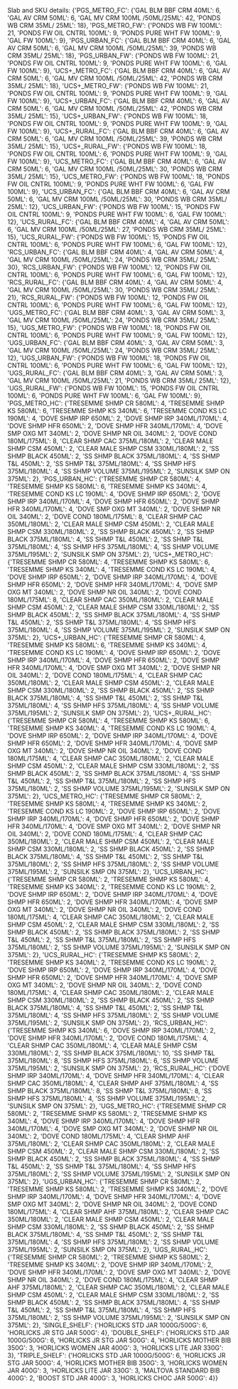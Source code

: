 Slab and SKU details: {'PGS_METRO_FC': {'GAL BLM BBF CRM 40ML': 6, 'GAL AV CRM 50ML': 6, 'GAL MV CRM 100ML /50ML/25ML': 42, 'PONDS WB CRM 35ML/ 25ML': 18}, 'PGS_METRO_FW': {'PONDS WB FW 100ML': 21, 'PONDS FW OIL CNTRL 100ML': 9, 'PONDS PURE WHT FW 100ML': 9, 'GAL FW 100ML': 9}, 'PGS_URBAN_FC': {'GAL BLM BBF CRM 40ML': 6, 'GAL AV CRM 50ML': 6, 'GAL MV CRM 100ML /50ML/25ML': 39, 'PONDS WB CRM 35ML/ 25ML': 18}, 'PGS_URBAN_FW': {'PONDS WB FW 100ML': 21, 'PONDS FW OIL CNTRL 100ML': 9, 'PONDS PURE WHT FW 100ML': 6, 'GAL FW 100ML': 9}, 'UCS+_METRO_FC': {'GAL BLM BBF CRM 40ML': 6, 'GAL AV CRM 50ML': 6, 'GAL MV CRM 100ML /50ML/25ML': 42, 'PONDS WB CRM 35ML/ 25ML': 18}, 'UCS+_METRO_FW': {'PONDS WB FW 100ML': 21, 'PONDS FW OIL CNTRL 100ML': 9, 'PONDS PURE WHT FW 100ML': 9, 'GAL FW 100ML': 9}, 'UCS+_URBAN_FC': {'GAL BLM BBF CRM 40ML': 6, 'GAL AV CRM 50ML': 6, 'GAL MV CRM 100ML /50ML/25ML': 42, 'PONDS WB CRM 35ML/ 25ML': 15}, 'UCS+_URBAN_FW': {'PONDS WB FW 100ML': 18, 'PONDS FW OIL CNTRL 100ML': 9, 'PONDS PURE WHT FW 100ML': 9, 'GAL FW 100ML': 9}, 'UCS+_RURAL_FC': {'GAL BLM BBF CRM 40ML': 6, 'GAL AV CRM 50ML': 6, 'GAL MV CRM 100ML /50ML/25ML': 39, 'PONDS WB CRM 35ML/ 25ML': 15}, 'UCS+_RURAL_FW': {'PONDS WB FW 100ML': 18, 'PONDS FW OIL CNTRL 100ML': 6, 'PONDS PURE WHT FW 100ML': 9, 'GAL FW 100ML': 9}, 'UCS_METRO_FC': {'GAL BLM BBF CRM 40ML': 6, 'GAL AV CRM 50ML': 6, 'GAL MV CRM 100ML /50ML/25ML': 30, 'PONDS WB CRM 35ML/ 25ML': 15}, 'UCS_METRO_FW': {'PONDS WB FW 100ML': 18, 'PONDS FW OIL CNTRL 100ML': 9, 'PONDS PURE WHT FW 100ML': 6, 'GAL FW 100ML': 9}, 'UCS_URBAN_FC': {'GAL BLM BBF CRM 40ML': 6, 'GAL AV CRM 50ML': 6, 'GAL MV CRM 100ML /50ML/25ML': 30, 'PONDS WB CRM 35ML/ 25ML': 12}, 'UCS_URBAN_FW': {'PONDS WB FW 100ML': 15, 'PONDS FW OIL CNTRL 100ML': 9, 'PONDS PURE WHT FW 100ML': 6, 'GAL FW 100ML': 12}, 'UCS_RURAL_FC': {'GAL BLM BBF CRM 40ML': 4, 'GAL AV CRM 50ML': 6, 'GAL MV CRM 100ML /50ML/25ML': 27, 'PONDS WB CRM 35ML/ 25ML': 15}, 'UCS_RURAL_FW': {'PONDS WB FW 100ML': 15, 'PONDS FW OIL CNTRL 100ML': 6, 'PONDS PURE WHT FW 100ML': 6, 'GAL FW 100ML': 12}, 'RCS_URBAN_FC': {'GAL BLM BBF CRM 40ML': 4, 'GAL AV CRM 50ML': 4, 'GAL MV CRM 100ML /50ML/25ML': 24, 'PONDS WB CRM 35ML/ 25ML': 30}, 'RCS_URBAN_FW': {'PONDS WB FW 100ML': 12, 'PONDS FW OIL CNTRL 100ML': 6, 'PONDS PURE WHT FW 100ML': 6, 'GAL FW 100ML': 12}, 'RCS_RURAL_FC': {'GAL BLM BBF CRM 40ML': 4, 'GAL AV CRM 50ML': 4, 'GAL MV CRM 100ML /50ML/25ML': 30, 'PONDS WB CRM 35ML/ 25ML': 21}, 'RCS_RURAL_FW': {'PONDS WB FW 100ML': 12, 'PONDS FW OIL CNTRL 100ML': 6, 'PONDS PURE WHT FW 100ML': 6, 'GAL FW 100ML': 12}, 'UGS_METRO_FC': {'GAL BLM BBF CRM 40ML': 3, 'GAL AV CRM 50ML': 3, 'GAL MV CRM 100ML /50ML/25ML': 24, 'PONDS WB CRM 35ML/ 25ML': 15}, 'UGS_METRO_FW': {'PONDS WB FW 100ML': 18, 'PONDS FW OIL CNTRL 100ML': 6, 'PONDS PURE WHT FW 100ML': 9, 'GAL FW 100ML': 12}, 'UGS_URBAN_FC': {'GAL BLM BBF CRM 40ML': 3, 'GAL AV CRM 50ML': 3, 'GAL MV CRM 100ML /50ML/25ML': 24, 'PONDS WB CRM 35ML/ 25ML': 12}, 'UGS_URBAN_FW': {'PONDS WB FW 100ML': 18, 'PONDS FW OIL CNTRL 100ML': 6, 'PONDS PURE WHT FW 100ML': 6, 'GAL FW 100ML': 12}, 'UGS_RURAL_FC': {'GAL BLM BBF CRM 40ML': 3, 'GAL AV CRM 50ML': 3, 'GAL MV CRM 100ML /50ML/25ML': 21, 'PONDS WB CRM 35ML/ 25ML': 12}, 'UGS_RURAL_FW': {'PONDS WB FW 100ML': 15, 'PONDS FW OIL CNTRL 100ML': 6, 'PONDS PURE WHT FW 100ML': 6, 'GAL FW 100ML': 9}, 'PGS_METRO_HC': {'TRESEMME SHMP CR 580ML': 4, 'TRESEMME SHMP KS 580ML': 6, 'TRESEMME SHMP KS 340ML': 6, 'TRESEMME COND KS LC 190ML': 4, 'DOVE SHMP IRP 650ML': 2, 'DOVE SHMP IRP 340ML/170ML': 4, 'DOVE SHMP HFR 650ML': 2, 'DOVE SHMP HFR 340ML/170ML': 4, 'DOVE SMP OXG MT 340ML': 2, 'DOVE SHMP NR OIL 340ML': 2, 'DOVE COND 180ML/175ML': 8, 'CLEAR SHMP CAC 375ML/180ML': 2, 'CLEAR MALE SHMP CSM 450ML': 2, 'CLEAR MALE SHMP CSM 330ML/180ML': 2, 'SS SHMP BLACK 450ML': 2, 'SS SHMP BLACK 375ML/180ML': 4, 'SS SHMP T&L 450ML': 2, 'SS SHMP T&L 375ML/180ML': 4, 'SS SHMP HFS 375ML/180ML': 4, 'SS SHMP VOLUME 375ML/195ML': 2, 'SUNSILK SMP ON 375ML': 2}, 'PGS_URBAN_HC': {'TRESEMME SHMP CR 580ML': 4, 'TRESEMME SHMP KS 580ML': 6, 'TRESEMME SHMP KS 340ML': 4, 'TRESEMME COND KS LC 190ML': 4, 'DOVE SHMP IRP 650ML': 2, 'DOVE SHMP IRP 340ML/170ML': 4, 'DOVE SHMP HFR 650ML': 2, 'DOVE SHMP HFR 340ML/170ML': 4, 'DOVE SMP OXG MT 340ML': 2, 'DOVE SHMP NR OIL 340ML': 2, 'DOVE COND 180ML/175ML': 8, 'CLEAR SHMP CAC 350ML/180ML': 2, 'CLEAR MALE SHMP CSM 450ML': 2, 'CLEAR MALE SHMP CSM 330ML/180ML': 2, 'SS SHMP BLACK 450ML': 2, 'SS SHMP BLACK 375ML/180ML': 4, 'SS SHMP T&L 450ML': 2, 'SS SHMP T&L 375ML/180ML': 4, 'SS SHMP HFS 375ML/180ML': 4, 'SS SHMP VOLUME 375ML/195ML': 2, 'SUNSILK SMP ON 375ML': 2}, 'UCS+_METRO_HC': {'TRESEMME SHMP CR 580ML': 4, 'TRESEMME SHMP KS 580ML': 6, 'TRESEMME SHMP KS 340ML': 4, 'TRESEMME COND KS LC 190ML': 4, 'DOVE SHMP IRP 650ML': 2, 'DOVE SHMP IRP 340ML/170ML': 4, 'DOVE SHMP HFR 650ML': 2, 'DOVE SHMP HFR 340ML/170ML': 4, 'DOVE SMP OXG MT 340ML': 2, 'DOVE SHMP NR OIL 340ML': 2, 'DOVE COND 180ML/175ML': 8, 'CLEAR SHMP CAC 350ML/180ML': 2, 'CLEAR MALE SHMP CSM 450ML': 2, 'CLEAR MALE SHMP CSM 330ML/180ML': 2, 'SS SHMP BLACK 450ML': 2, 'SS SHMP BLACK 375ML/180ML': 4, 'SS SHMP T&L 450ML': 2, 'SS SHMP T&L 375ML/180ML': 4, 'SS SHMP HFS 375ML/180ML': 4, 'SS SHMP VOLUME 375ML/195ML': 2, 'SUNSILK SMP ON 375ML': 2}, 'UCS+_URBAN_HC': {'TRESEMME SHMP CR 580ML': 4, 'TRESEMME SHMP KS 580ML': 6, 'TRESEMME SHMP KS 340ML': 4, 'TRESEMME COND KS LC 190ML': 4, 'DOVE SHMP IRP 650ML': 2, 'DOVE SHMP IRP 340ML/170ML': 4, 'DOVE SHMP HFR 650ML': 2, 'DOVE SHMP HFR 340ML/170ML': 4, 'DOVE SMP OXG MT 340ML': 2, 'DOVE SHMP NR OIL 340ML': 2, 'DOVE COND 180ML/175ML': 4, 'CLEAR SHMP CAC 350ML/180ML': 2, 'CLEAR MALE SHMP CSM 450ML': 2, 'CLEAR MALE SHMP CSM 330ML/180ML': 2, 'SS SHMP BLACK 450ML': 2, 'SS SHMP BLACK 375ML/180ML': 4, 'SS SHMP T&L 450ML': 2, 'SS SHMP T&L 375ML/180ML': 4, 'SS SHMP HFS 375ML/180ML': 4, 'SS SHMP VOLUME 375ML/195ML': 2, 'SUNSILK SMP ON 375ML': 2}, 'UCS+_RURAL_HC': {'TRESEMME SHMP CR 580ML': 4, 'TRESEMME SHMP KS 580ML': 6, 'TRESEMME SHMP KS 340ML': 4, 'TRESEMME COND KS LC 190ML': 4, 'DOVE SHMP IRP 650ML': 2, 'DOVE SHMP IRP 340ML/170ML': 4, 'DOVE SHMP HFR 650ML': 2, 'DOVE SHMP HFR 340ML/170ML': 4, 'DOVE SMP OXG MT 340ML': 2, 'DOVE SHMP NR OIL 340ML': 2, 'DOVE COND 180ML/175ML': 4, 'CLEAR SHMP CAC 350ML/180ML': 2, 'CLEAR MALE SHMP CSM 450ML': 2, 'CLEAR MALE SHMP CSM 330ML/180ML': 2, 'SS SHMP BLACK 450ML': 2, 'SS SHMP BLACK 375ML/180ML': 4, 'SS SHMP T&L 450ML': 2, 'SS SHMP T&L 375ML/180ML': 2, 'SS SHMP HFS 375ML/180ML': 2, 'SS SHMP VOLUME 375ML/195ML': 2, 'SUNSILK SMP ON 375ML': 2}, 'UCS_METRO_HC': {'TRESEMME SHMP CR 580ML': 2, 'TRESEMME SHMP KS 580ML': 4, 'TRESEMME SHMP KS 340ML': 2, 'TRESEMME COND KS LC 190ML': 2, 'DOVE SHMP IRP 650ML': 2, 'DOVE SHMP IRP 340ML/170ML': 4, 'DOVE SHMP HFR 650ML': 2, 'DOVE SHMP HFR 340ML/170ML': 4, 'DOVE SMP OXG MT 340ML': 2, 'DOVE SHMP NR OIL 340ML': 2, 'DOVE COND 180ML/175ML': 4, 'CLEAR SHMP CAC 350ML/180ML': 2, 'CLEAR MALE SHMP CSM 450ML': 2, 'CLEAR MALE SHMP CSM 330ML/180ML': 2, 'SS SHMP BLACK 450ML': 2, 'SS SHMP BLACK 375ML/180ML': 4, 'SS SHMP T&L 450ML': 2, 'SS SHMP T&L 375ML/180ML': 2, 'SS SHMP HFS 375ML/180ML': 2, 'SS SHMP VOLUME 375ML/195ML': 2, 'SUNSILK SMP ON 375ML': 2}, 'UCS_URBAN_HC': {'TRESEMME SHMP CR 580ML': 2, 'TRESEMME SHMP KS 580ML': 4, 'TRESEMME SHMP KS 340ML': 2, 'TRESEMME COND KS LC 190ML': 2, 'DOVE SHMP IRP 650ML': 2, 'DOVE SHMP IRP 340ML/170ML': 4, 'DOVE SHMP HFR 650ML': 2, 'DOVE SHMP HFR 340ML/170ML': 4, 'DOVE SMP OXG MT 340ML': 2, 'DOVE SHMP NR OIL 340ML': 2, 'DOVE COND 180ML/175ML': 4, 'CLEAR SHMP CAC 350ML/180ML': 2, 'CLEAR MALE SHMP CSM 450ML': 2, 'CLEAR MALE SHMP CSM 330ML/180ML': 2, 'SS SHMP BLACK 450ML': 2, 'SS SHMP BLACK 375ML/180ML': 2, 'SS SHMP T&L 450ML': 2, 'SS SHMP T&L 375ML/180ML': 2, 'SS SHMP HFS 375ML/180ML': 2, 'SS SHMP VOLUME 375ML/195ML': 2, 'SUNSILK SMP ON 375ML': 2}, 'UCS_RURAL_HC': {'TRESEMME SHMP KS 580ML': 2, 'TRESEMME SHMP KS 340ML': 2, 'TRESEMME COND KS LC 190ML': 2, 'DOVE SHMP IRP 650ML': 2, 'DOVE SHMP IRP 340ML/170ML': 4, 'DOVE SHMP HFR 650ML': 2, 'DOVE SHMP HFR 340ML/170ML': 4, 'DOVE SMP OXG MT 340ML': 2, 'DOVE SHMP NR OIL 340ML': 2, 'DOVE COND 180ML/175ML': 4, 'CLEAR SHMP CAC 350ML/180ML': 2, 'CLEAR MALE SHMP CSM 330ML/180ML': 2, 'SS SHMP BLACK 450ML': 2, 'SS SHMP BLACK 375ML/180ML': 4, 'SS SHMP T&L 450ML': 2, 'SS SHMP T&L 375ML/180ML': 4, 'SS SHMP HFS 375ML/180ML': 2, 'SS SHMP VOLUME 375ML/195ML': 2, 'SUNSILK SMP ON 375ML': 2}, 'RCS_URBAN_HC': {'TRESEMME SHMP KS 340ML': 6, 'DOVE SHMP IRP 340ML/170ML': 2, 'DOVE SHMP HFR 340ML/170ML': 2, 'DOVE COND 180ML/175ML': 4, 'CLEAR SHMP CAC 350ML/180ML': 4, 'CLEAR MALE SHMP CSM 330ML/180ML': 2, 'SS SHMP BLACK 375ML/180ML': 10, 'SS SHMP T&L 375ML/180ML': 8, 'SS SHMP HFS 375ML/180ML': 6, 'SS SHMP VOLUME 375ML/195ML': 2, 'SUNSILK SMP ON 375ML': 2}, 'RCS_RURAL_HC': {'DOVE SHMP IRP 340ML/170ML': 4, 'DOVE SHMP HFR 340ML/170ML': 4, 'CLEAR SHMP CAC 350ML/180ML': 4, 'CLEAR SHMP AHF 375ML/180ML': 4, 'SS SHMP BLACK 375ML/180ML': 8, 'SS SHMP T&L 375ML/180ML': 8, 'SS SHMP HFS 375ML/180ML': 4, 'SS SHMP VOLUME 375ML/195ML': 2, 'SUNSILK SMP ON 375ML': 2}, 'UGS_METRO_HC': {'TRESEMME SHMP CR 580ML': 2, 'TRESEMME SHMP KS 580ML': 2, 'TRESEMME SHMP KS 340ML': 4, 'DOVE SHMP IRP 340ML/170ML': 4, 'DOVE SHMP HFR 340ML/170ML': 4, 'DOVE SMP OXG MT 340ML': 2, 'DOVE SHMP NR OIL 340ML': 2, 'DOVE COND 180ML/175ML': 4, 'CLEAR SHMP AHF 375ML/180ML': 2, 'CLEAR SHMP CAC 350ML/180ML': 2, 'CLEAR MALE SHMP CSM 450ML': 2, 'CLEAR MALE SHMP CSM 330ML/180ML': 2, 'SS SHMP BLACK 450ML': 2, 'SS SHMP BLACK 375ML/180ML': 4, 'SS SHMP T&L 450ML': 2, 'SS SHMP T&L 375ML/180ML': 4, 'SS SHMP HFS 375ML/180ML': 2, 'SS SHMP VOLUME 375ML/195ML': 2, 'SUNSILK SMP ON 375ML': 2}, 'UGS_URBAN_HC': {'TRESEMME SHMP CR 580ML': 2, 'TRESEMME SHMP KS 580ML': 2, 'TRESEMME SHMP KS 340ML': 2, 'DOVE SHMP IRP 340ML/170ML': 4, 'DOVE SHMP HFR 340ML/170ML': 4, 'DOVE SMP OXG MT 340ML': 2, 'DOVE SHMP NR OIL 340ML': 2, 'DOVE COND 180ML/175ML': 4, 'CLEAR SHMP AHF 375ML/180ML': 2, 'CLEAR SHMP CAC 350ML/180ML': 2, 'CLEAR MALE SHMP CSM 450ML': 2, 'CLEAR MALE SHMP CSM 330ML/180ML': 2, 'SS SHMP BLACK 450ML': 2, 'SS SHMP BLACK 375ML/180ML': 4, 'SS SHMP T&L 450ML': 2, 'SS SHMP T&L 375ML/180ML': 4, 'SS SHMP HFS 375ML/180ML': 2, 'SS SHMP VOLUME 375ML/195ML': 2, 'SUNSILK SMP ON 375ML': 2}, 'UGS_RURAL_HC': {'TRESEMME SHMP CR 580ML': 2, 'TRESEMME SHMP KS 580ML': 2, 'TRESEMME SHMP KS 340ML': 2, 'DOVE SHMP IRP 340ML/170ML': 2, 'DOVE SHMP HFR 340ML/170ML': 2, 'DOVE SMP OXG MT 340ML': 2, 'DOVE SHMP NR OIL 340ML': 2, 'DOVE COND 180ML/175ML': 4, 'CLEAR SHMP AHF 375ML/180ML': 2, 'CLEAR SHMP CAC 350ML/180ML': 2, 'CLEAR MALE SHMP CSM 450ML': 2, 'CLEAR MALE SHMP CSM 330ML/180ML': 2, 'SS SHMP BLACK 450ML': 2, 'SS SHMP BLACK 375ML/180ML': 4, 'SS SHMP T&L 450ML': 2, 'SS SHMP T&L 375ML/180ML': 4, 'SS SHMP HFS 375ML/180ML': 2, 'SS SHMP VOLUME 375ML/195ML': 2, 'SUNSILK SMP ON 375ML': 2}, 'SINGLE_SHELF': {'HORLICKS STD JAR 1000G/500G': 6, 'HORLICKS JR STG JAR 500G': 4}, 'DOUBLE_SHELF': {'HORLICKS STD JAR 1000G/500G': 6, 'HORLICKS JR STG JAR 500G': 4, 'HORLICKS MOTHER BIB 350G': 3, 'HORLICKS WOMEN JAR 400G': 3, 'HORLICKS LITE JAR 330G': 3}, 'TRIPLE_SHELF': {'HORLICKS STD JAR 1000G/500G': 6, 'HORLICKS JR STG JAR 500G': 4, 'HORLICKS MOTHER BIB 350G': 3, 'HORLICKS WOMEN JAR 400G': 3, 'HORLICKS LITE JAR 330G': 3, 'MALTOVA STANDARD BIB 400G': 2, 'BOOST STD JAR 400G': 3, 'HORLICKS CHOC JAR 500G': 4}}
